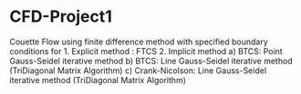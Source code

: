 # CFD-Project1
Couette Flow using finite  difference method with specified boundary conditions for 1. Explicit method : FTCS 2. Implicit method a) BTCS: Point Gauss-Seidel iterative method b) BTCS: Line Gauss-Seidel iterative method (TriDiagonal Matrix Algorithm) c) Crank-Nicolson: Line Gauss-Seidel iterative method (TriDiagonal Matrix Algorithm)
